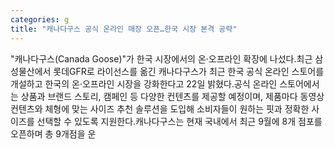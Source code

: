 ```yaml
---
categories: g
title: "캐나다구스 공식 온라인 매장 오픈…한국 시장 본격 공략"
---
```

"캐나다구스(Canada Goose)"가 한국 시장에서의 온·오프라인 확장에 나섰다.최근 삼성물산에서 롯데GFR로 라이선스를 옮긴 캐나다구스가 최근 한국 공식 온라인 스토어를 개설하고 한국의 온·오프라인 시장을 강화한다고 22일 밝혔다.공식 온라인 스토어에서는 상품과 브랜드 스토리, 캠페인 등 다양한 컨텐츠를 제공할 예정이며, 제품마다 동영상 컨텐츠와 체형에 맞는 사이즈 추천 솔루션을 도입해 소비자들이 원하는 핏과 정확한 사이즈를 선택할 수 있도록 지원한다.캐나다구스는 현재 국내에서 최근 9월에 8개 점포를 오픈하며 총 9개점을 운